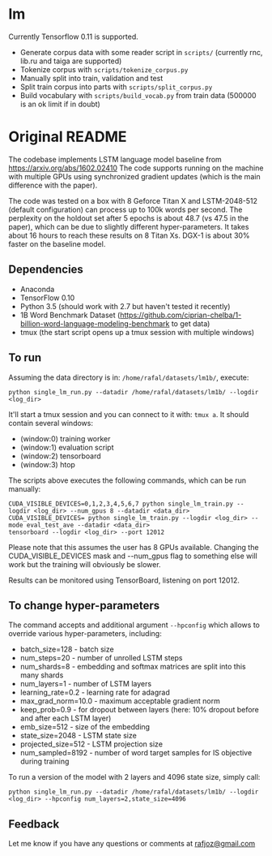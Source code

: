 # lm

Currently Tensorflow 0.11 is supported.

- Generate corpus data with some reader script in ``scripts/``
  (currently rnc, lib.ru and taiga are supported)
- Tokenize corpus with ``scripts/tokenize_corpus.py``
- Manually split into train, validation and test
- Split train corpus into parts with ``scripts/split_corpus.py``
- Build vocabulary with ``scripts/build_vocab.py`` from train data
  (500000 is an ok limit if in doubt)

# Original README

The codebase implements LSTM language model baseline from https://arxiv.org/abs/1602.02410
The code supports running on the machine with multiple GPUs using synchronized gradient updates (which is the main difference with the paper).

The code was tested on a box with 8 Geforce Titan X and LSTM-2048-512 (default configuration) can process up to 100k words per second.
The perplexity on the holdout set after 5 epochs is about 48.7 (vs 47.5 in the paper), which can be due to slightly different hyper-parameters.
It takes about 16 hours to reach these results on 8 Titan Xs. DGX-1 is about 30% faster on the baseline model.


## Dependencies
* Anaconda
* TensorFlow 0.10
* Python 3.5 (should work with 2.7 but haven't tested it recently)
* 1B Word Benchmark Dataset (https://github.com/ciprian-chelba/1-billion-word-language-modeling-benchmark to get data)
* tmux (the start script opens up a tmux session with multiple windows)


## To run
Assuming the data directory is in: `/home/rafal/datasets/lm1b/`, execute:

`python single_lm_run.py --datadir /home/rafal/datasets/lm1b/ --logdir <log_dir>`

It'll start a tmux session and you can connect to it with: `tmux a`. It should contain several windows:
* (window:0) training worker
* (window:1) evaluation script
* (window:2) tensorboard
* (window:3) htop

The scripts above executes the following commands, which can be run manually:
```
CUDA_VISIBLE_DEVICES=0,1,2,3,4,5,6,7 python single_lm_train.py --logdir <log_dir> --num_gpus 8 --datadir <data_dir>
CUDA_VISIBLE_DEVICES= python single_lm_train.py --logdir <log_dir> --mode eval_test_ave --datadir <data_dir>
tensorboard --logdir <log_dir> --port 12012
```

Please note that this assumes the user has 8 GPUs available. Changing the CUDA_VISIBLE_DEVICES mask and --num_gpus flag to something else will work but the training will obviously be slower.


Results can be monitored using TensorBoard, listening on port 12012.

## To change hyper-parameters

The command accepts and additional argument `--hpconfig` which allows to override various hyper-parameters, including:
* batch_size=128 - batch size
* num_steps=20 - number of unrolled LSTM steps
* num_shards=8 -  embedding and softmax matrices are split into this many shards
* num_layers=1 - number of LSTM layers
* learning_rate=0.2 - learning rate for adagrad
* max_grad_norm=10.0 - maximum acceptable gradient norm 
* keep_prob=0.9 - for dropout between layers (here: 10% dropout before and after each LSTM layer)
* emb_size=512 - size of the embedding
* state_size=2048 - LSTM state size
* projected_size=512 - LSTM projection size 
* num_sampled=8192 - number of word target samples for IS objective during training

To run a version of the model with 2 layers and 4096 state size, simply call:

`python single_lm_run.py --datadir /home/rafal/datasets/lm1b/ --logdir <log_dir> --hpconfig num_layers=2,state_size=4096`


## Feedback
Let me know if you have any questions or comments at rafjoz@gmail.com
